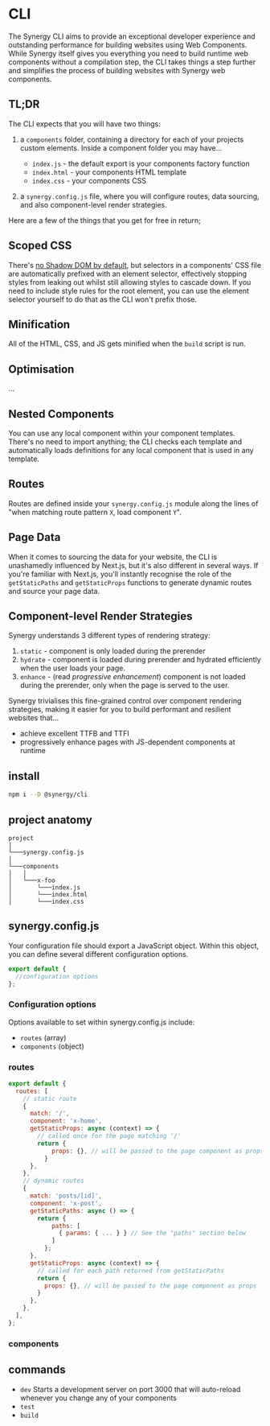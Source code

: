 # CLI

The Synergy CLI aims to provide an exceptional developer experience and outstanding performance for building websites using Web Components. While Synergy itself gives you everything you need to build runtime web components without a compilation step, the CLI takes things a step further and simplifies the process of building websites with Synergy web components.

## TL;DR

The CLI expects that you will have two things:

1. a `components` folder, containing a directory for each of your projects custom elements. Inside a component folder you may have...

   - `index.js` - the default export is your components factory function
   - `index.html` - your components HTML template
   - `index.css` - your components CSS

2. a `synergy.config.js` file, where you will configure routes, data sourcing, and also component-level render strategies.

Here are a few of the things that you get for free in return;

## Scoped CSS

There's [no Shadow DOM by default](), but selectors in a components' CSS file are automatically prefixed with an element selector, effectively stopping styles from leaking out whilst still allowing styles to cascade down. If you need to include style rules for the root element, you can use the element selector yourself to do that as the CLI won't prefix those.

## Minification

All of the HTML, CSS, and JS gets minified when the `build` script is run.

## Optimisation

...

## Nested Components

You can use any local component within your component templates. There's no need to import anything; the CLI checks each template and automatically loads definitions for any local component that is used in any template.

## Routes

Routes are defined inside your `synergy.config.js` module along the lines of "when matching route pattern `X`, load component `Y`".

## Page Data

When it comes to sourcing the data for your website, the CLI is unashamedly influenced by Next.js, but it's also different in several ways. If you're familiar with Next.js, you'll instantly recognise the role of the `getStaticPaths` and `getStaticProps` functions to generate dynamic routes and source your page data.

## Component-level Render Strategies

Synergy understands 3 different types of rendering strategy:

1. `static` - component is only loaded during the prerender
2. `hydrate` - component is loaded during prerender and hydrated efficiently when the user loads your page.
3. `enhance` - (read _progressive enhancement_) component is not loaded during the prerender, only when the page is served to the user.

Synergy trivialises this fine-grained control over component rendering strategies, making it easier for you to build performant and resilient websites that...

- achieve excellent TTFB and TTFI
- progressively enhance pages with JS-dependent components at runtime

## install

```sh
npm i --D @synergy/cli
```

## project anatomy

```
project
|
└───synergy.config.js
│
└───components
│   │
│   └───x-foo
│       └───index.js
│       └───index.html
│       └───index.css

```

## synergy.config.js

Your configuration file should export a JavaScript object. Within this object, you can define several different configuration options.

```js
export default {
  //configuration options
};
```

### Configuration options

Options available to set within synergy.config.js include:

- `routes` (array)
- `components` (object)

### routes

```js
export default {
  routes: [
    // static route
    {
      match: '/',
      component: 'x-home',
      getStaticProps: async (context) => {
        // called once for the page matching '/'
        return {
            props: {}, // will be passed to the page component as props
          }
      },
    },
    // dynamic routes
    {
      match: 'posts/[id]',
      component: 'x-post',
      getStaticPaths: async () => {
        return {
            paths: [
              { params: { ... } } // See the "paths" section below
            ]
          };
      },
      getStaticProps: async (context) => {
        // called for each path returned from getStaticPaths
        return {
          props: {}, // will be passed to the page component as props
        }
      },
    },
  ],
};
```

### components

## commands

- `dev`
  Starts a development server on port 3000 that will auto-reload whenever you change any of your components
- `test`
- `build`
